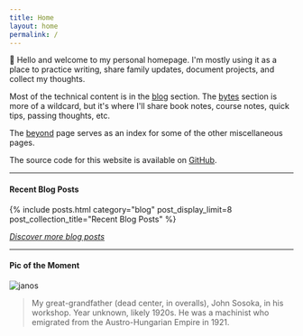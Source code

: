 ```yaml
---
title: Home
layout: home
permalink: /
---
```


👋 Hello and welcome to my personal homepage. I'm mostly using it as a place to practice writing, share family updates, 
document projects, and collect my thoughts.

Most of the technical content is in the [blog](/blog) section. The [bytes](/notes) section is more of a wildcard, but it's 
where I'll share book notes, course notes, quick tips, passing thoughts, etc.

The [beyond](/beyond) page serves as an index for some of the other miscellaneous pages.

The source code for this website is available on [GitHub](https://github.com/johnsosoka/jscom-blog).

---

#### Recent Blog Posts
{% include posts.html category="blog" post_display_limit=8 post_collection_title="Recent Blog Posts" %}

_[Discover more blog posts](/blog)_

---

#### Pic of the Moment

![janos](https://media.johnsosoka.com/pages/homepage/sosoka-workshop.jpeg)
> My great-grandfather (dead center, in overalls), John Sosoka, in his workshop. Year unknown, likely 1920s.
> He was a machinist who emigrated from the Austro-Hungarian Empire in 1921.


